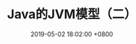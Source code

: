 ---
layout: post
title:  "Java的JVM模型（二）"
date:   2019-05-02 18:02:00 +0800
categories: 博客
tags: JVM
---